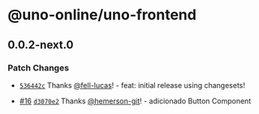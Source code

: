 # @uno-online/uno-frontend

## 0.0.2-next.0

### Patch Changes

- [`536442c`](https://github.com/Uno-Online/uno-frontend/commit/536442ccc853a01ece6891c280d5b184f1b05c0b) Thanks [@fell-lucas](https://github.com/fell-lucas)! - feat: initial release using changesets!

- [#16](https://github.com/Uno-Online/uno-frontend/pull/16) [`d3070e2`](https://github.com/Uno-Online/uno-frontend/commit/d3070e2d3469d7e9b63a6c6ca90da9b2b9e92f25) Thanks [@hemerson-git](https://github.com/hemerson-git)! - adicionado Button Component
